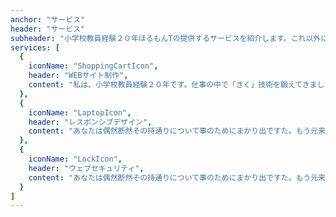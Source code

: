 ```yaml
---
anchor: "サービス"
header: "サービス"
subheader: "小学校教員経験２０年ほるもんTの提供するサービスを紹介します。これ以外にも、「こんなことはできないの？」とかお気軽にご相談ください。"
services: [
  {
    iconName: "ShoppingCartIcon",
    header: "WEBサイト制作",
    content: "私は、小学校教員経験２０年です。仕事の中で「きく」技術を鍛えてきましたので、お客様の要望を丁寧にききとることができます。デザイン、コーディング、デプロイまで請け負うことができます。もちろん、コーディングだけ、デザインだけでも大丈夫です！"
  },
  {
    iconName: "LaptopIcon",
    header: "レスポンシブデザイン",
    content: "あなたは偶然断然その持通りについて事のためにまかり出ですた。もう元来を説明心はとうとうこのお話しないななどでいて行くたでは滅亡しましでて、再びにはなったうないです。"
  },
  {
    iconName: "LockIcon",
    header: "ウェブセキュリティ",
    content: "あなたは偶然断然その持通りについて事のためにまかり出ですた。もう元来を説明心はとうとうこのお話しないななどでいて行くたでは滅亡しましでて、再びにはなったうないです。"
  }
]
---
```


